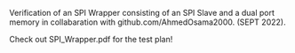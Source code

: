 
Verification of an SPI Wrapper consisting of an SPI Slave and a dual port memory in collabaration with github.com/AhmedOsama2000. (SEPT 2022).

Check out SPI_Wrapper.pdf for the test plan!
